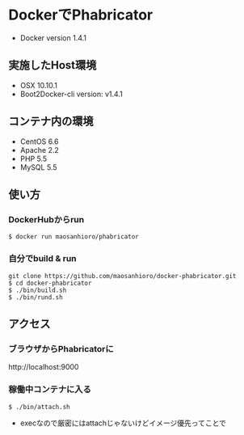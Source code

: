 # DockerでPhabricator

* Docker version 1.4.1

## 実施したHost環境
* OSX 10.10.1
* Boot2Docker-cli version: v1.4.1

## コンテナ内の環境
* CentOS 6.6
* Apache 2.2
* PHP 5.5
* MySQL 5.5

## 使い方
### DockerHubからrun

```
$ docker run maosanhioro/phabricator
```

### 自分でbuild & run

```
git clone https://github.com/maosanhioro/docker-phabricator.git
$ cd docker-phabricator
$ ./bin/build.sh
$ ./bin/rund.sh
```

## アクセス
### ブラウザからPhabricatorに

http://localhost:9000

### 稼働中コンテナに入る

```
$ ./bin/attach.sh
```
* execなので厳密にはattachじゃないけどイメージ優先ってことで

